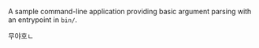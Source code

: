 A sample command-line application providing basic argument parsing with an entrypoint in `bin/`.



무야호ㄴ

